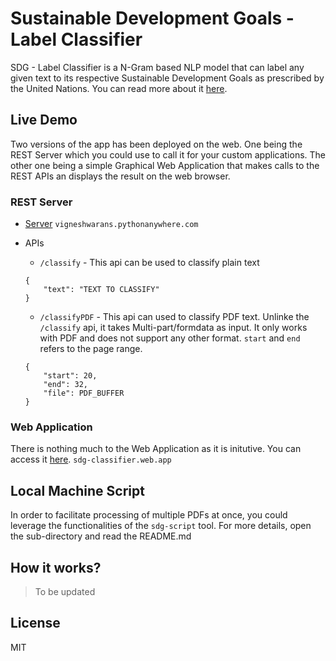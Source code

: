 # Sustainable Development Goals - Label Classifier

SDG - Label Classifier is a N-Gram based NLP model that can label any given text to its respective Sustainable Development Goals as prescribed by the United Nations. You can read more about it [here](https://sdgs.un.org/goals).

## Live Demo

Two versions of the app has been deployed on the web. One being the REST Server which you could use to call it for your custom applications. The other one being a simple Graphical Web Application that makes calls to the REST APIs an displays the result on the web browser.

### REST Server

* [Server](http://vigneshwarans.pythonanywhere.com/) `vigneshwarans.pythonanywhere.com`
* APIs
    * `/classify` - This api can be used to classify plain text

    ```
    { 
        "text": "TEXT TO CLASSIFY"
    }
    ```
    * `/classifyPDF` - This api can used to classify PDF text. Unlinke the `/classify` api, it takes Multi-part/formdata as input. It only works with PDF and does not support any other format. `start` and `end` refers to the page range.
    ```
    {
        "start": 20,
        "end": 32,
        "file": PDF_BUFFER
    }
    ```

### Web Application

There is nothing much to the Web Application as it is initutive. You can access it [here](https://sdg-classifier.web.app/). `sdg-classifier.web.app`

## Local Machine Script

In order to facilitate processing of multiple PDFs at once, you could leverage the functionalities of the `sdg-script` tool. For more details, open the sub-directory and read the README.md


## How it works?

> To be updated


License
----

MIT
